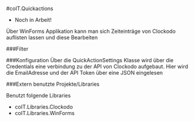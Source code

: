 #coIT.Quickactions
* Noch in Arbeit!

Über WinForms Applikation kann man sich Zeiteinträge von Clockodo auflisten lassen und diese Bearbeiten 

###Filter


###Konfiguration
Über die QuickActionSettings Klasse wird über die Credentials eine verbindung zu der API von Clockodo aufgebaut. Hier wird die EmailAdresse und der API Token über eine JSON eingelesen


###Extern benutzte Projekte/Libraries

Benutzt folgende Libraries
* coIT.Libraries.Clockodo
* coIT.Libraries.WinForms
